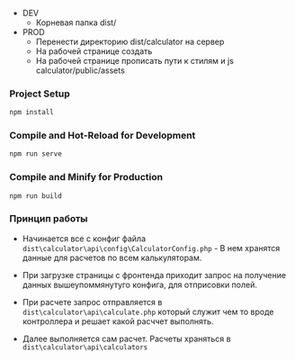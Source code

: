 - DEV
  - Корневая папка dist/
- PROD
  - Перенести директорию dist/calculator на сервер
  - На рабочей странице создать <div id="calculator-app"></div>
  - На рабочей странице прописать пути к стилям и js calculator/public/assets

### Project Setup

```sh
npm install
```

### Compile and Hot-Reload for Development

```sh
npm run serve
```

### Compile and Minify for Production

```sh
npm run build
```

### Принцип работы

- Начинается все с конфиг файла `dist\calculator\api\config\CalculatorConfig.php` - В нем хранятся данные для расчетов по всем калькуляторам.

- При загрузке страницы с фронтенда приходит запрос на получение данных вышеупоммянутуго конфига, для отприсовки полей.

- При расчете запрос отправляется в `dist\calculator\api\calculate.php` который служит чем то вроде контроллера и решает какой расччет выполнять.

- Далее выполняется сам расчет. Расчеты храняться в `dist\calculator\api\calculators`
